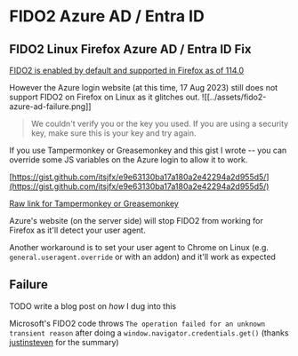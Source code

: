 # FIDO2 Azure AD / Entra ID

## FIDO2 Linux Firefox Azure AD / Entra ID Fix

[FIDO2 is enabled by default and supported in Firefox as of 114.0](https://www.mozilla.org/en-US/firefox/114.0/releasenotes/)

However the Azure login website (at this time, 17 Aug 2023) still does not support FIDO2 on Firefox on Linux as it glitches out.
![[../assets/fido2-azure-ad-failure.png]]

> We couldn't verify you or the key you used. If you are using a security key, make sure this is your key and try again.

If you use Tampermonkey or Greasemonkey and this gist I wrote -- you can override some JS variables on the Azure login to allow it to work.

[https://gist.github.com/itsjfx/e9e63130ba17a180a2e42294a2d955d5/](https://gist.github.com/itsjfx/e9e63130ba17a180a2e42294a2d955d5/)  

[Raw link for Tampermonkey or Greasemonkey](https://gist.github.com/itsjfx/e9e63130ba17a180a2e42294a2d955d5/raw/75157271fae2e7f89b13e8ec43e2037ac673c187/azure_login_fido2_fix.user.js)

Azure's website (on the server side) will stop FIDO2 from working for Firefox as it'll detect your user agent.

Another workaround is to set your user agent to Chrome on Linux (e.g. `general.useragent.override` or with an addon) and it'll work as expected

## Failure

TODO write a blog post on _how_ I dug into this

Microsoft's FIDO2 code throws `The operation failed for an unknown transient reason` after doing a `window.navigator.credentials.get()` (thanks [justinsteven](https://github.com/webcompat/web-bugs/issues/101753#issuecomment-1728897194) for the summary)